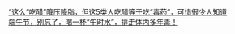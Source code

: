   
[“这么“吃醋”降压降脂，但这5类人吃醋等于吃“毒药”，可惜很少人知道](http://www.dianyue.me/archives/194/vju8f8h05g1ato7r/)  
[端午节，别忘了，喝一杯“午时水”，排走体内多年毒！](http://www.dianyue.me/archives/183/s78bs51knjx1gwrh/)